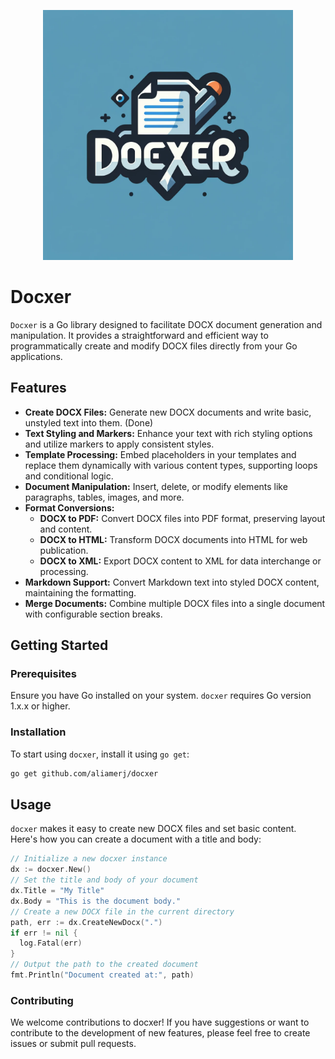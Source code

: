 <p align="center">
  <img src="docxer.webp" alt="docxer logo" width="400"/>
</p>

# Docxer

`Docxer` is a Go library designed to facilitate DOCX document generation and manipulation. It provides a straightforward and efficient way to programmatically create and modify DOCX files directly from your Go applications.
## Features

- **Create DOCX Files:** Generate new DOCX documents and write basic, unstyled text into them. (Done)
- **Text Styling and Markers:** Enhance your text with rich styling options and utilize markers to apply consistent styles.
- **Template Processing:** Embed placeholders in your templates and replace them dynamically with various content types, supporting loops and conditional logic.
- **Document Manipulation:** Insert, delete, or modify elements like paragraphs, tables, images, and more.
- **Format Conversions:**
  - **DOCX to PDF:** Convert DOCX files into PDF format, preserving layout and content.
  - **DOCX to HTML:** Transform DOCX documents into HTML for web publication.
  - **DOCX to XML:** Export DOCX content to XML for data interchange or processing.
- **Markdown Support:** Convert Markdown text into styled DOCX content, maintaining the formatting.
- **Merge Documents:** Combine multiple DOCX files into a single document with configurable section breaks.

## Getting Started

### Prerequisites

Ensure you have Go installed on your system. `docxer` requires Go version 1.x.x or higher.

### Installation

To start using `docxer`, install it using `go get`:

```bash
go get github.com/aliamerj/docxer
```
## Usage

`docxer` makes it easy to create new DOCX files and set basic content. Here's how you can create a document with a title and body:

```go
// Initialize a new docxer instance
dx := docxer.New()
// Set the title and body of your document
dx.Title = "My Title"
dx.Body = "This is the document body."
// Create a new DOCX file in the current directory
path, err := dx.CreateNewDocx(".")
if err != nil {
  log.Fatal(err)
}
// Output the path to the created document
fmt.Println("Document created at:", path)
```
### Contributing
We welcome contributions to docxer! If you have suggestions or want to contribute to the development of new features, please feel free to create issues or submit pull requests.
